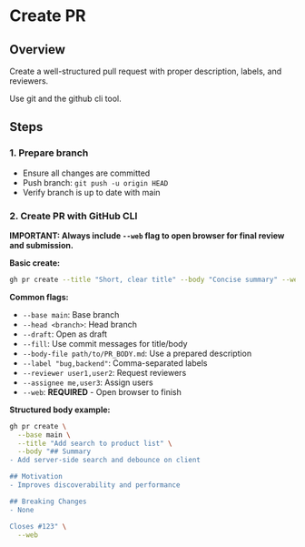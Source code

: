 # Create PR

## Overview
Create a well-structured pull request with proper description, labels, and reviewers.

Use git and the github cli tool.

## Steps

### 1. Prepare branch
- Ensure all changes are committed
- Push branch: `git push -u origin HEAD`
- Verify branch is up to date with main

### 2. Create PR with GitHub CLI

**IMPORTANT: Always include `--web` flag to open browser for final review and submission.**

**Basic create:**
```bash
gh pr create --title "Short, clear title" --body "Concise summary" --web
```

**Common flags:**
- `--base main`: Base branch
- `--head <branch>`: Head branch
- `--draft`: Open as draft
- `--fill`: Use commit messages for title/body
- `--body-file path/to/PR_BODY.md`: Use a prepared description
- `--label "bug,backend"`: Comma-separated labels
- `--reviewer user1,user2`: Request reviewers
- `--assignee me,user3`: Assign users
- `--web`: **REQUIRED** - Open browser to finish

**Structured body example:**
```bash
gh pr create \
  --base main \
  --title "Add search to product list" \
  --body "## Summary
- Add server-side search and debounce on client

## Motivation
- Improves discoverability and performance

## Breaking Changes
- None

Closes #123" \
  --web
```